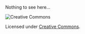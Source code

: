 Nothing to see here...

![Creative Commons](http://i.creativecommons.org/l/by-nc-sa/3.0/88x31.png)

Licensed under [Creative Commons](http://creativecommons.org/licenses/by-nc-sa/3.0/).

